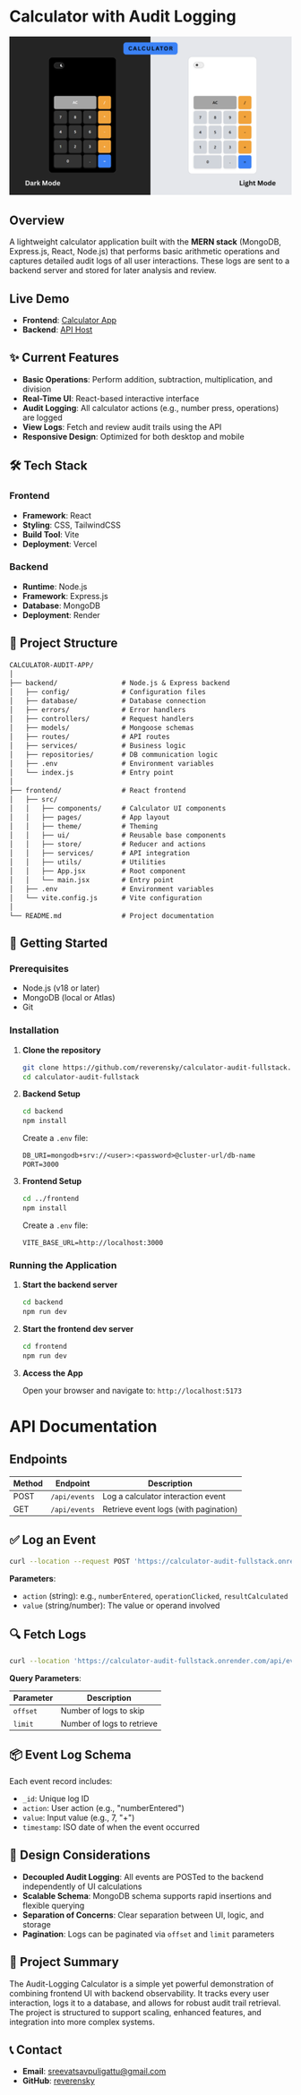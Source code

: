 # Calculator with Audit Logging

![Calculator](./calculator-presentation.png)

## Overview

A lightweight calculator application built with the **MERN stack** (MongoDB, Express.js, React, Node.js) that performs basic arithmetic operations and captures detailed audit logs of all user interactions. These logs are sent to a backend server and stored for later analysis and review.

## Live Demo

- **Frontend**: [Calculator App](https://calculator-audit-fullstack.vercel.app)
- **Backend**: [API Host](https://calculator-audit-fullstack.onrender.com)

## ✨ Current Features

- **Basic Operations**: Perform addition, subtraction, multiplication, and division
- **Real-Time UI**: React-based interactive interface
- **Audit Logging**: All calculator actions (e.g., number press, operations) are logged
- **View Logs**: Fetch and review audit trails using the API
- **Responsive Design**: Optimized for both desktop and mobile

## 🛠️ Tech Stack

### Frontend

- **Framework**: React
- **Styling**: CSS, TailwindCSS
- **Build Tool**: Vite
- **Deployment**: Vercel

### Backend

- **Runtime**: Node.js
- **Framework**: Express.js
- **Database**: MongoDB
- **Deployment**: Render

## 📂 Project Structure

```
CALCULATOR-AUDIT-APP/
│
├── backend/                # Node.js & Express backend
│   ├── config/             # Configuration files
│   ├── database/           # Database connection
│   ├── errors/             # Error handlers
│   ├── controllers/        # Request handlers
│   ├── models/             # Mongoose schemas
│   ├── routes/             # API routes
│   ├── services/           # Business logic
│   ├── repositories/       # DB communication logic
│   ├── .env                # Environment variables
│   └── index.js            # Entry point
│
├── frontend/               # React frontend
│   ├── src/
│   │   ├── components/     # Calculator UI components
│   │   ├── pages/          # App layout
│   │   ├── theme/          # Theming
│   │   ├── ui/             # Reusable base components
│   │   ├── store/          # Reducer and actions
│   │   ├── services/       # API integration
│   │   ├── utils/          # Utilities
│   │   ├── App.jsx         # Root component
│   │   └── main.jsx        # Entry point
│   ├── .env                # Environment variables
│   └── vite.config.js      # Vite configuration
│
└── README.md               # Project documentation
```

## 🚀 Getting Started

### Prerequisites

- Node.js (v18 or later)
- MongoDB (local or Atlas)
- Git

### Installation

1. **Clone the repository**

   ```bash
   git clone https://github.com/reverensky/calculator-audit-fullstack.git
   cd calculator-audit-fullstack
   ```

2. **Backend Setup**

   ```bash
   cd backend
   npm install
   ```

   Create a `.env` file:

   ```
   DB_URI=mongodb+srv://<user>:<password>@cluster-url/db-name
   PORT=3000
   ```

3. **Frontend Setup**

   ```bash
   cd ../frontend
   npm install
   ```

   Create a `.env` file:

   ```
   VITE_BASE_URL=http://localhost:3000
   ```

### Running the Application

1. **Start the backend server**

   ```bash
   cd backend
   npm run dev
   ```

2. **Start the frontend dev server**

   ```bash
   cd frontend
   npm run dev
   ```

3. **Access the App**

   Open your browser and navigate to:
   `http://localhost:5173`

# API Documentation

## Endpoints

| Method | Endpoint      | Description                           |
| ------ | ------------- | ------------------------------------- |
| POST   | `/api/events` | Log a calculator interaction event    |
| GET    | `/api/events` | Retrieve event logs (with pagination) |

## ✅ Log an Event

```bash
curl --location --request POST 'https://calculator-audit-fullstack.onrender.com/api/events?action=numberEntered&value=0' \
```

**Parameters**:

- `action` (string): e.g., `numberEntered`, `operationClicked`, `resultCalculated`
- `value` (string/number): The value or operand involved

## 🔍 Fetch Logs

```bash
curl --location 'https://calculator-audit-fullstack.onrender.com/api/events?offset=0&limit=1'
```

**Query Parameters**:

| Parameter | Description                |
| --------- | -------------------------- |
| `offset`  | Number of logs to skip     |
| `limit`   | Number of logs to retrieve |

## 📦 Event Log Schema

Each event record includes:

- `_id`: Unique log ID
- `action`: User action (e.g., "numberEntered")
- `value`: Input value (e.g., 7, "+")
- `timestamp`: ISO date of when the event occurred

## 🧠 Design Considerations

- **Decoupled Audit Logging**: All events are POSTed to the backend independently of UI calculations
- **Scalable Schema**: MongoDB schema supports rapid insertions and flexible querying
- **Separation of Concerns**: Clear separation between UI, logic, and storage
- **Pagination**: Logs can be paginated via `offset` and `limit` parameters

## 📝 Project Summary

The Audit-Logging Calculator is a simple yet powerful demonstration of combining frontend UI with backend observability. It tracks every user interaction, logs it to a database, and allows for robust audit trail retrieval. The project is structured to support scaling, enhanced features, and integration into more complex systems.

## 📞 Contact

- **Email**: [sreevatsavpuligattu@gmail.com](mailto:sreevatsavpuligattu@gmail.com)
- **GitHub**: [reverensky](https://github.com/reverensky)
